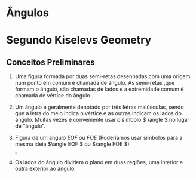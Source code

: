 # Ângulos 

# Segundo Kiselevs Geometry

## Conceitos Preliminares

1. Uma figura formada por duas semi-retas desenhadas com uma origem  num ponto em comum é chamada de ângulo. As semi-retas ,que formam o ângulo, são chamadas de lados e a extremidade comum é chamada de vértice do ângulo .

2. Um ângulo é geralmente denotado por três letras maiúsculas, sendo que a letra do meio indica o vértice e as outras indicam os lados do ângulo. Muitas vezes é conveniente usar o símbolo $ \angle $  no lugar de "ângulo".

3. Figura de um ângulo $EOF$ ou $FOE$  (Poderíamos usar símbolos para a mesma ideia $\angle EOF $ ou $\angle FOE $)

   <img src="/home/mauspdoc/Documentos/Educacional/Matemática/imagens/triangle/2.png" alt="2" style="zoom:19%;" />

4.  Os lados do ângulo dividem o plano em duas regiões, uma interior e outra exterior ao ângulo.

   